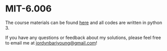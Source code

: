 # MIT-6.006

The course materials can be found [here](https://ocw.mit.edu/courses/electrical-engineering-and-computer-science/6-006-introduction-to-algorithms-fall-2011/) and all codes are written in python 3.

If you have any questions or feedback about my solutions, please feel free to email me at jordynbariyoung@gmail.com!
